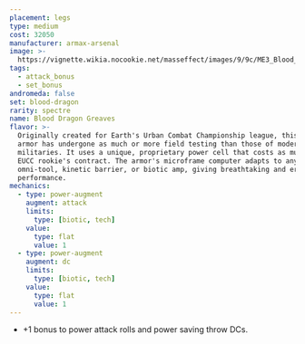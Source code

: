 ```yaml
---
placement: legs
type: medium
cost: 32050
manufacturer: armax-arsenal
image: >-
  https://vignette.wikia.nocookie.net/masseffect/images/9/9c/ME3_Blood_Dragon_Armor.png/revision/latest?cb=20120314192826
tags:
  - attack_bonus
  - set_bonus
andromeda: false
set: blood-dragon
rarity: spectre
name: Blood Dragon Greaves
flavor: >-
  Originally created for Earth's Urban Combat Championship league, this set of
  armor has undergone as much or more field testing than those of modern
  militaries. It uses a unique, proprietary power cell that costs as much as a
  EUCC rookie's contract. The armor's microframe computer adapts to any top-tier
  omni-tool, kinetic barrier, or biotic amp, giving breathtaking and error-free
  performance.
mechanics:
  - type: power-augment
    augment: attack
    limits:
      type: [biotic, tech]
    value:
      type: flat
      value: 1
  - type: power-augment
    augment: dc
    limits:
      type: [biotic, tech]
    value:
      type: flat
      value: 1
---
```

- +1 bonus to power attack rolls and power saving throw DCs.
